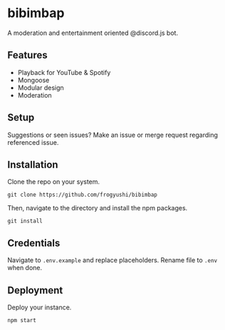 # bibimbap
A moderation and entertainment oriented @discord.js bot.

## Features

- Playback for YouTube & Spotify
- Mongoose 
- Modular design
- Moderation 


## Setup
Suggestions or seen issues? Make an issue or merge request regarding referenced issue.

## Installation
Clone the repo on your system.

    git clone https://github.com/frogyushi/bibimbap

Then, navigate to the directory and install the npm packages.

    git install
    
## Credentials
Navigate to `.env.example` and replace placeholders. Rename file to `.env` when done.


## Deployment
Deploy your instance.

    npm start


